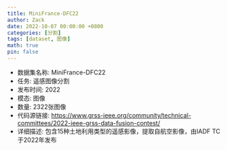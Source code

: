 ```yaml
---
title: MiniFrance-DFC22
author: Zack
date: 2022-10-07 00:00:00 +0800
categories: [分割]
tags: [dataset, 图像]
math: true
pin: false
---
```

- 数据集名称: MiniFrance-DFC22
- 任务: 遥感图像分割
- 发布时间: 2022
- 模态: 图像
- 数量: 2322张图像
- 代码源链接: https://www.grss-ieee.org/community/technical-committees/2022-ieee-grss-data-fusion-contest/
- 详细描述: 包含15种土地利用类型的遥感影像，提取自航空影像，由IADF TC于2022年发布

